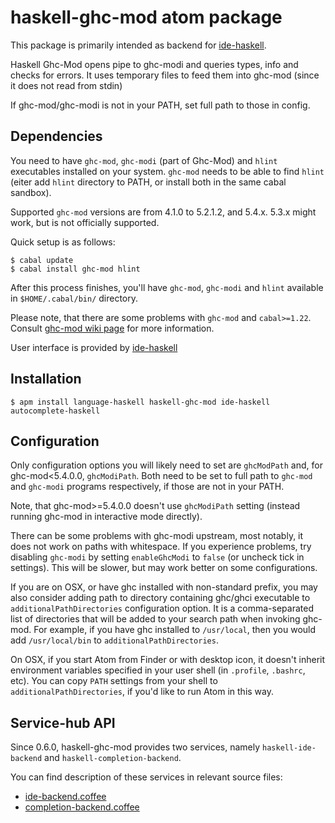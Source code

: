 # haskell-ghc-mod atom package

This package is primarily intended as backend for [ide-haskell](https://atom.io/packages/ide-haskell).

Haskell Ghc-Mod opens pipe to ghc-modi and queries types, info and checks
for errors. It uses temporary files to feed them into ghc-mod (since it does
not read from stdin)

If ghc-mod/ghc-modi is not in your PATH, set full path to those in config.

## Dependencies

You need to have `ghc-mod`, `ghc-modi` (part of Ghc-Mod) and `hlint` executables
installed on your system. `ghc-mod` needs to be able to find `hlint` (eiter add `hlint` directory to PATH, or install both in the same cabal sandbox).

Supported `ghc-mod` versions are from 4.1.0 to 5.2.1.2, and 5.4.x. 5.3.x might work, but is not officially supported.

Quick setup is as follows:

```
$ cabal update
$ cabal install ghc-mod hlint
```

After this process finishes, you'll have `ghc-mod`, `ghc-modi` and `hlint` available in `$HOME/.cabal/bin/` directory.

Please note, that there are some problems with `ghc-mod` and `cabal>=1.22`.
Consult [ghc-mod wiki page][inconsistent-cabal] for more information.

User interface is provided by [ide-haskell](https://atom.io/packages/ide-haskell)

[inconsistent-cabal]: https://github.com/kazu-yamamoto/ghc-mod/wiki/InconsistentCabalVersions

## Installation

```
$ apm install language-haskell haskell-ghc-mod ide-haskell autocomplete-haskell
```

## Configuration

Only configuration options you will likely need to set are `ghcModPath` and,
for ghc-mod<5.4.0.0, `ghcModiPath`. Both need to be set to full path to `ghc-mod` and `ghc-modi` programs respectively, if those are not in your PATH.

Note, that ghc-mod>=5.4.0.0 doesn't use `ghcModiPath` setting (instead running
ghc-mod in interactive mode directly).

There can be some problems with ghc-modi upstream, most notably, it does not
work on paths with whitespace. If you experience problems, try disabling
`ghc-modi` by setting `enableGhcModi` to `false` (or uncheck tick in settings).
This will be slower, but may work better on some configurations.

If you are on OSX, or have ghc installed with non-standard prefix, you may also
consider adding path to directory containing ghc/ghci executable to
`additionalPathDirectories` configuration option. It is a comma-separated list
of directories that will be added to your search path when invoking ghc-mod.
For example, if you have ghc installed to `/usr/local`, then you would add
`/usr/local/bin` to `additionalPathDirectories`.

On OSX, if you start Atom from Finder or with desktop icon, it doesn't inherit
environment variables specified in your user shell (in `.profile`, `.bashrc`,
etc). You can copy `PATH` settings from your shell to
`additionalPathDirectories`, if you'd like to run Atom in this way.

## Service-hub API

Since 0.6.0, haskell-ghc-mod provides two services, namely `haskell-ide-backend`
and `haskell-completion-backend`.

You can find description of these services in relevant source files:

* [ide-backend.coffee][1]
* [completion-backend.coffee][2]

[1]:https://github.com/atom-haskell/haskell-ghc-mod/blob/master/lib/ide-backend.coffee
[2]:https://github.com/atom-haskell/haskell-ghc-mod/blob/master/lib/completion-backend.coffee
